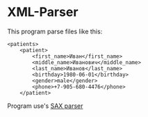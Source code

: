 # XML-Parser #

<bold> This program parse files like this: </bold>

    <patients>
        <patient>
            <first_name>Иван</first_name>
            <middle_name>Иванович</middle_name>
            <last_name>Иванов</last_name>
            <birthday>1980-06-01</birthday>
            <gender>male</gender>
            <phone>+7-905-680-4476</phone>
        </patient>

<bold> Program use's [SAX parser](https://docs.oracle.com/javase/tutorial/jaxp/sax/parsing.html "Documentation") </bold>

